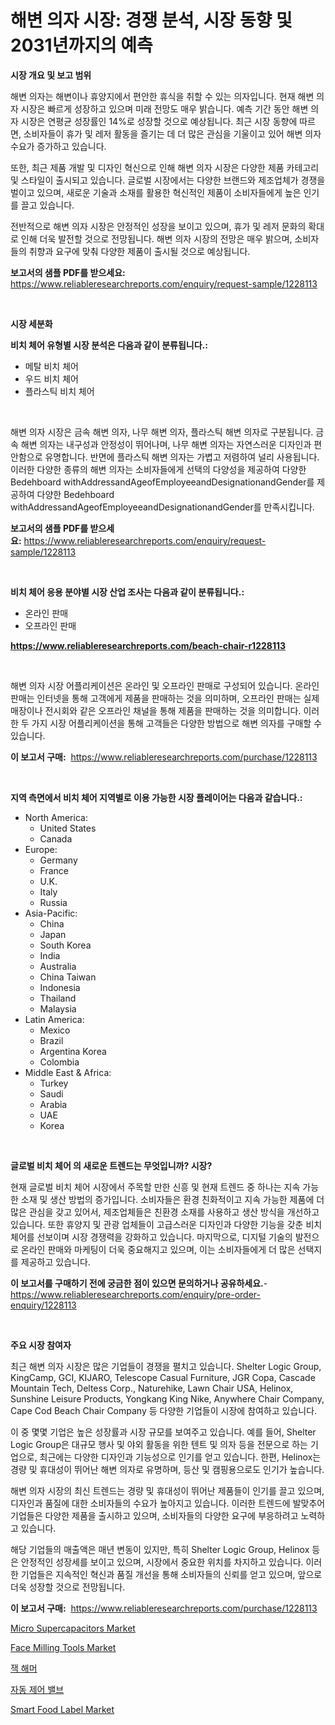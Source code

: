 <p><h1>해변 의자 시장: 경쟁 분석, 시장 동향 및 2031년까지의 예측</h1></p><p><strong>시장 개요 및 보고 범위</strong></p>
<p><p>해변 의자는 해변이나 휴양지에서 편안한 휴식을 취할 수 있는 의자입니다. 현재 해변 의자 시장은 빠르게 성장하고 있으며 미래 전망도 매우 밝습니다. 예측 기간 동안 해변 의자 시장은 연평균 성장률인 14%로 성장할 것으로 예상됩니다. 최근 시장 동향에 따르면, 소비자들이 휴가 및 레저 활동을 즐기는 데 더 많은 관심을 기울이고 있어 해변 의자 수요가 증가하고 있습니다.</p><p>또한, 최근 제품 개발 및 디자인 혁신으로 인해 해변 의자 시장은 다양한 제품 카테고리 및 스타일이 출시되고 있습니다. 글로벌 시장에서는 다양한 브랜드와 제조업체가 경쟁을 벌이고 있으며, 새로운 기술과 소재를 활용한 혁신적인 제품이 소비자들에게 높은 인기를 끌고 있습니다.</p><p>전반적으로 해변 의자 시장은 안정적인 성장을 보이고 있으며, 휴가 및 레저 문화의 확대로 인해 더욱 발전할 것으로 전망됩니다. 해변 의자 시장의 전망은 매우 밝으며, 소비자들의 취향과 요구에 맞춰 다양한 제품이 출시될 것으로 예상됩니다.</p></p>
<p><strong>보고서의 샘플 PDF를 받으세요:</strong> <a href="https://www.reliableresearchreports.com/enquiry/request-sample/1228113">https://www.reliableresearchreports.com/enquiry/request-sample/1228113</a></p>
<p>&nbsp;</p>
<p><strong>시장 세분화</strong></p>
<p><strong>비치 체어 유형별 시장 분석은 다음과 같이 분류됩니다.:</strong></p>
<p><ul><li>메탈 비치 체어</li><li>우드 비치 체어</li><li>플라스틱 비치 체어</li></ul></p>
<p>&nbsp;</p>
<p><p>해변 의자 시장은 금속 해변 의자, 나무 해변 의자, 플라스틱 해변 의자로 구분됩니다. 금속 해변 의자는 내구성과 안정성이 뛰어나며, 나무 해변 의자는 자연스러운 디자인과 편안함으로 유명합니다. 반면에 플라스틱 해변 의자는 가볍고 저렴하여 널리 사용됩니다. 이러한 다양한 종류의 해변 의자는 소비자들에게 선택의 다양성을 제공하여 다양한 Bedehboard withAddressandAgeofEmployeeandDesignationandGender를 제공하여 다양한 Bedehboard withAddressandAgeofEmployeeandDesignationandGender를 만족시킵니다.</p></p>
<p><strong>보고서의 샘플 PDF를 받으세요:</strong>&nbsp;<a href="https://www.reliableresearchreports.com/enquiry/request-sample/1228113">https://www.reliableresearchreports.com/enquiry/request-sample/1228113</a></p>
<p>&nbsp;</p>
<p><strong> 비치 체어 응용 분야별 시장 산업 조사는 다음과 같이 분류됩니다.:</strong></p>
<p><ul><li>온라인 판매</li><li>오프라인 판매</li></ul></p>
<p><strong><a href="https://www.reliableresearchreports.com/beach-chair-r1228113">https://www.reliableresearchreports.com/beach-chair-r1228113</a></strong></p>
<p>&nbsp;</p>
<p><p>해변 의자 시장 어플리케이션은 온라인 및 오프라인 판매로 구성되어 있습니다. 온라인 판매는 인터넷을 통해 고객에게 제품을 판매하는 것을 의미하며, 오프라인 판매는 실제 매장이나 전시회와 같은 오프라인 채널을 통해 제품을 판매하는 것을 의미합니다. 이러한 두 가지 시장 어플리케이션을 통해 고객들은 다양한 방법으로 해변 의자를 구매할 수 있습니다.</p></p>
<p><strong>이 보고서 구매:</strong>&nbsp; <a href="https://www.reliableresearchreports.com/purchase/1228113">https://www.reliableresearchreports.com/purchase/1228113</a></p>
<p>&nbsp;</p>
<p><strong>지역 측면에서 비치 체어 지역별로 이용 가능한 시장 플레이어는 다음과 같습니다.:</strong></p>
<p><ul>
    <li>
        North America:
        <ul>
            <li>United States</li>
            <li>Canada</li>
        </ul>
    </li>
    <li>
        Europe:
        <ul>
            <li>Germany</li>
            <li>France</li>
            <li>U.K.</li>
            <li>Italy</li>
            <li>Russia</li>
        </ul>
    </li>
    <li>
        Asia-Pacific:
        <ul>
            <li>China</li>
            <li>Japan</li>
            <li>South Korea</li>
            <li>India</li>
            <li>Australia</li>
            <li>China Taiwan</li>
            <li>Indonesia</li>
            <li>Thailand</li>
            <li>Malaysia</li>
        </ul>
    </li>
    <li>
        Latin America:
        <ul>
            <li>Mexico</li>
            <li>Brazil</li>
            <li>Argentina Korea</li>
            <li>Colombia</li>
        </ul>
    </li>
    <li>
        Middle East & Africa:
        <ul>
            <li>Turkey</li>
            <li>Saudi</li>
            <li>Arabia</li>
            <li>UAE</li>
            <li>Korea</li>
        </ul>
    </li>
    </ul></p>
<p>&nbsp;</p>
<p><strong>글로벌 비치 체어 의 새로운 트렌드는 무엇입니까? 시장?</strong></p>
<p><p>현재 글로벌 비치 체어 시장에서 주목할 만한 신흥 및 현재 트렌드 중 하나는 지속 가능한 소재 및 생산 방법의 증가입니다. 소비자들은 환경 친화적이고 지속 가능한 제품에 더 많은 관심을 갖고 있어서, 제조업체들은 친환경 소재를 사용하고 생산 방식을 개선하고 있습니다. 또한 휴양지 및 관광 업체들이 고급스러운 디자인과 다양한 기능을 갖춘 비치 체어를 선보이며 시장 경쟁력을 강화하고 있습니다. 마지막으로, 디지털 기술의 발전으로 온라인 판매와 마케팅이 더욱 중요해지고 있으며, 이는 소비자들에게 더 많은 선택지를 제공하고 있습니다.</p></p>
<p><strong>이 보고서를 구매하기 전에 궁금한 점이 있으면 문의하거나 공유하세요.</strong>- <a href="https://www.reliableresearchreports.com/enquiry/pre-order-enquiry/1228113">https://www.reliableresearchreports.com/enquiry/pre-order-enquiry/1228113</a></p>
<p>&nbsp;</p>
<p><strong>주요 시장 참여자</strong></p>
<p><p>최근 해변 의자 시장은 많은 기업들이 경쟁을 펼치고 있습니다. Shelter Logic Group, KingCamp, GCI, KIJARO, Telescope Casual Furniture, JGR Copa, Cascade Mountain Tech, Deltess Corp., Naturehike, Lawn Chair USA, Helinox, Sunshine Leisure Products, Yongkang King Nike, Anywhere Chair Company, Cape Cod Beach Chair Company 등 다양한 기업들이 시장에 참여하고 있습니다. </p><p>이 중 몇몇 기업은 높은 성장률과 시장 규모를 보여주고 있습니다. 예를 들어, Shelter Logic Group은 대규모 행사 및 야외 활동을 위한 텐트 및 의자 등을 전문으로 하는 기업으로, 최근에는 다양한 디자인과 기능성으로 인기를 얻고 있습니다. 한편, Helinox는 경량 및 휴대성이 뛰어난 해변 의자로 유명하며, 등산 및 캠핑용으로도 인기가 높습니다.</p><p>해변 의자 시장의 최신 트렌드는 경량 및 휴대성이 뛰어난 제품들이 인기를 끌고 있으며, 디자인과 품질에 대한 소비자들의 수요가 높아지고 있습니다. 이러한 트렌드에 발맞추어 기업들은 다양한 제품을 출시하고 있으며, 소비자들의 다양한 요구에 부응하려고 노력하고 있습니다.</p><p>해당 기업들의 매출액은 매년 변동이 있지만, 특히 Shelter Logic Group, Helinox 등은 안정적인 성장세를 보이고 있으며, 시장에서 중요한 위치를 차지하고 있습니다. 이러한 기업들은 지속적인 혁신과 품질 개선을 통해 소비자들의 신뢰를 얻고 있으며, 앞으로 더욱 성장할 것으로 전망됩니다.</p></p>
<p><strong>이 보고서 구매:</strong>&nbsp;&nbsp;<a href="https://www.reliableresearchreports.com/purchase/1228113">https://www.reliableresearchreports.com/purchase/1228113</a></p>
<p><p><a href="https://www.linkedin.com/pulse/micro-supercapacitors-market-share-evolution-growth-trends-fyjmc?trackingId=Ty94ipNueiPH2xXJx9mDcA%3D%3D">Micro Supercapacitors Market</a></p><p><a href="https://github.com/ChiragRP21/Market-Research-Report-List-4/blob/main/face-milling-tools-market.md">Face Milling Tools Market</a></p><p><a href="https://medium.com/@heisenberg6587768/%EC%9E%AD-%ED%95%B4%EB%A8%B8-%EC%8B%9C%EC%9E%A5-%EB%B3%B4%EA%B3%A0%EC%84%9C%EB%8A%94-%EC%9D%B4-%EC%8B%9C%EC%9E%A5%EC%9D%98-%EC%B5%9C%EC%8B%A0-%ED%8A%B8%EB%A0%8C%EB%93%9C%EC%99%80-%EC%84%B1%EC%9E%A5-%EA%B8%B0%ED%9A%8C%EB%A5%BC-%EB%B3%B4%EC%97%AC%EC%A4%8D%EB%8B%88%EB%8B%A4-30c036b67ffd">잭 해머</a></p><p><a href="https://medium.com/@agustinfeil/%EC%9E%90%EB%8F%99-%EC%A0%9C%EC%96%B4-%EB%B0%B8%EB%B8%8C-%EC%8B%9C%EC%9E%A5-%EC%8B%9C%EC%9E%A5-%EC%A0%90%EC%9C%A0%EC%9C%A8-%EC%8B%9C%EC%9E%A5-%EB%8F%99%ED%96%A5-%EB%B0%8F-%EB%AF%B8%EB%9E%98-%EC%84%B1%EC%9E%A5-%ED%83%90%EC%83%89-e3a343169e2a">자동 제어 밸브</a></p><p><a href="https://www.linkedin.com/pulse/smart-food-label-market-share-evolution-growth-trends-8vzrc?trackingId=zZYVeh5YXG1YTnTPo3hyAw%3D%3D">Smart Food Label Market</a></p></p>